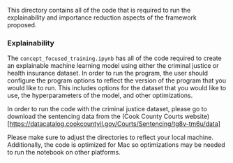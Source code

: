 This directory contains all of the code that is required to run the explainability and importance reduction aspects of the framework proposed.


### Explainability
The `concept_focused_training.ipynb` has all of the code required to create an explainable machine learning model using either the criminal justice or health insurance dataset. In order to run the program, the user should configure the program options to reflect the version of the program that you would like to run. This includes options for the dataset that you would like to use, the hyperparameters of the model, and other optimizations.

In order to run the code with the criminal justice dataset, please go to download the sentencing data from the (Cook County Courts website)[https://datacatalog.cookcountyil.gov/Courts/Sentencing/tg8v-tm6u/data]


Please make sure to adjust the directories to reflect your local machine. Additionally, the code is optimized for Mac so optimizations may be needed to run the notebook on other platforms. 



